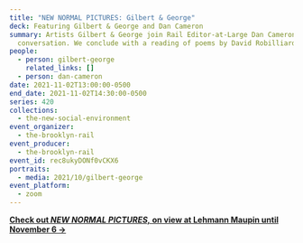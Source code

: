 ```yaml
---
title: "NEW NORMAL PICTURES: Gilbert & George"
deck: Featuring Gilbert & George and Dan Cameron
summary: Artists Gilbert & George join Rail Editor-at-Large Dan Cameron for a
  conversation. We conclude with a reading of poems by David Robilliard.
people:
  - person: gilbert-george
    related_links: []
  - person: dan-cameron
date: 2021-11-02T13:00:00-0500
end_date: 2021-11-02T14:30:00-0500
series: 420
collections:
  - the-new-social-environment
event_organizer:
  - the-brooklyn-rail
event_producer:
  - the-brooklyn-rail
event_id: rec8ukyDONf0vCKX6
portraits:
  - media: 2021/10/gilbert-george
event_platform:
  - zoom
---
```

**[Check out *NEW NORMAL PICTURES,* on view at Lehmann Maupin until November 6 →](https://www.lehmannmaupin.com/exhibitions/gilbert-george9/selected-works)**
